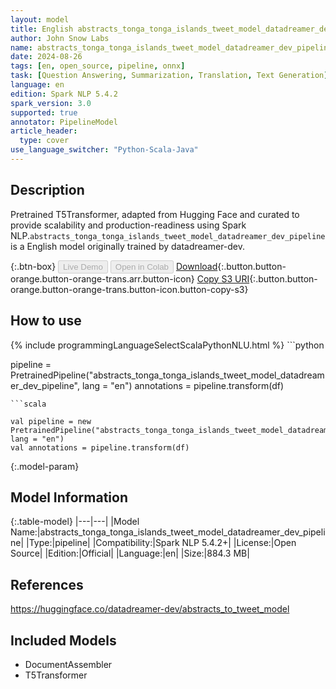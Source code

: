 ```yaml
---
layout: model
title: English abstracts_tonga_tonga_islands_tweet_model_datadreamer_dev_pipeline pipeline T5Transformer from datadreamer-dev
author: John Snow Labs
name: abstracts_tonga_tonga_islands_tweet_model_datadreamer_dev_pipeline
date: 2024-08-26
tags: [en, open_source, pipeline, onnx]
task: [Question Answering, Summarization, Translation, Text Generation]
language: en
edition: Spark NLP 5.4.2
spark_version: 3.0
supported: true
annotator: PipelineModel
article_header:
  type: cover
use_language_switcher: "Python-Scala-Java"
---
```


## Description

Pretrained T5Transformer, adapted from Hugging Face and curated to provide scalability and production-readiness using Spark NLP.`abstracts_tonga_tonga_islands_tweet_model_datadreamer_dev_pipeline` is a English model originally trained by datadreamer-dev.

{:.btn-box}
<button class="button button-orange" disabled>Live Demo</button>
<button class="button button-orange" disabled>Open in Colab</button>
[Download](https://s3.amazonaws.com/auxdata.johnsnowlabs.com/public/models/abstracts_tonga_tonga_islands_tweet_model_datadreamer_dev_pipeline_en_5.4.2_3.0_1724642023600.zip){:.button.button-orange.button-orange-trans.arr.button-icon}
[Copy S3 URI](s3://auxdata.johnsnowlabs.com/public/models/abstracts_tonga_tonga_islands_tweet_model_datadreamer_dev_pipeline_en_5.4.2_3.0_1724642023600.zip){:.button.button-orange.button-orange-trans.button-icon.button-copy-s3}

## How to use



<div class="tabs-box" markdown="1">
{% include programmingLanguageSelectScalaPythonNLU.html %}
```python

pipeline = PretrainedPipeline("abstracts_tonga_tonga_islands_tweet_model_datadreamer_dev_pipeline", lang = "en")
annotations =  pipeline.transform(df)   

```
```scala

val pipeline = new PretrainedPipeline("abstracts_tonga_tonga_islands_tweet_model_datadreamer_dev_pipeline", lang = "en")
val annotations = pipeline.transform(df)

```
</div>

{:.model-param}
## Model Information

{:.table-model}
|---|---|
|Model Name:|abstracts_tonga_tonga_islands_tweet_model_datadreamer_dev_pipeline|
|Type:|pipeline|
|Compatibility:|Spark NLP 5.4.2+|
|License:|Open Source|
|Edition:|Official|
|Language:|en|
|Size:|884.3 MB|

## References

https://huggingface.co/datadreamer-dev/abstracts_to_tweet_model

## Included Models

- DocumentAssembler
- T5Transformer